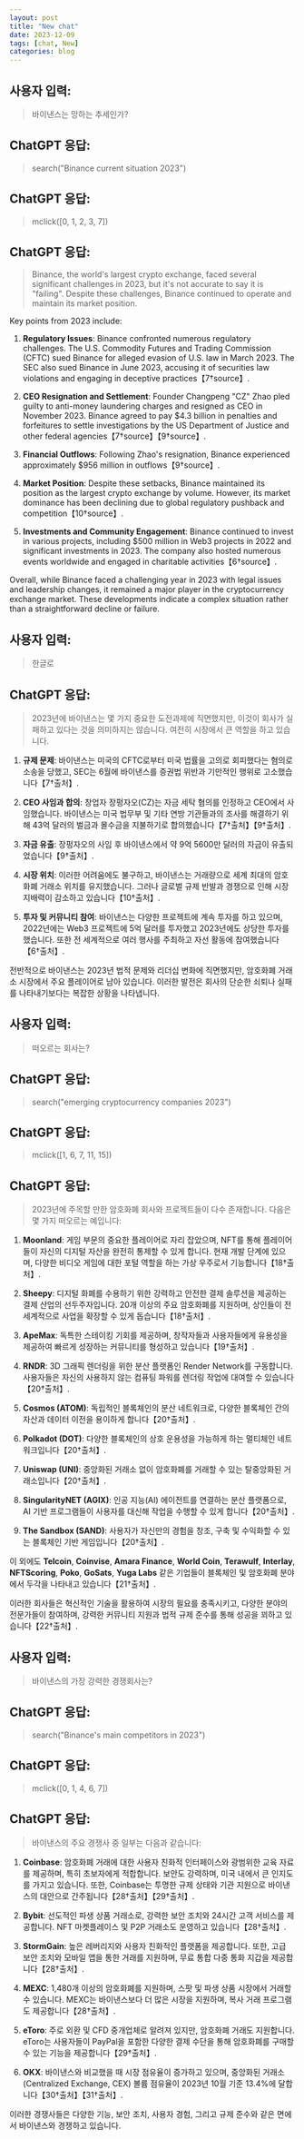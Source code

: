 ```yaml
---
layout: post
title: "New chat"
date: 2023-12-09
tags: [chat, New]
categories: blog
---
```


## 사용자 입력:
> 바이낸스는 망하는 추세인가?

## ChatGPT 응답:
> search("Binance current situation 2023")

## ChatGPT 응답:
> mclick([0, 1, 2, 3, 7])

## ChatGPT 응답:
> Binance, the world's largest crypto exchange, faced several significant challenges in 2023, but it's not accurate to say it is "failing". Despite these challenges, Binance continued to operate and maintain its market position.

Key points from 2023 include:

1. **Regulatory Issues**: Binance confronted numerous regulatory challenges. The U.S. Commodity Futures and Trading Commission (CFTC) sued Binance for alleged evasion of U.S. law in March 2023. The SEC also sued Binance in June 2023, accusing it of securities law violations and engaging in deceptive practices【7†source】.

2. **CEO Resignation and Settlement**: Founder Changpeng "CZ" Zhao pled guilty to anti-money laundering charges and resigned as CEO in November 2023. Binance agreed to pay $4.3 billion in penalties and forfeitures to settle investigations by the US Department of Justice and other federal agencies【7†source】【9†source】.

3. **Financial Outflows**: Following Zhao's resignation, Binance experienced approximately $956 million in outflows【9†source】.

4. **Market Position**: Despite these setbacks, Binance maintained its position as the largest crypto exchange by volume. However, its market dominance has been declining due to global regulatory pushback and competition【10†source】.

5. **Investments and Community Engagement**: Binance continued to invest in various projects, including $500 million in Web3 projects in 2022 and significant investments in 2023. The company also hosted numerous events worldwide and engaged in charitable activities【6†source】.

Overall, while Binance faced a challenging year in 2023 with legal issues and leadership changes, it remained a major player in the cryptocurrency exchange market. These developments indicate a complex situation rather than a straightforward decline or failure.

## 사용자 입력:
> 한글로

## ChatGPT 응답:
> 2023년에 바이낸스는 몇 가지 중요한 도전과제에 직면했지만, 이것이 회사가 실패하고 있다는 것을 의미하지는 않습니다. 여전히 시장에서 큰 역할을 하고 있습니다.

1. **규제 문제**: 바이낸스는 미국의 CFTC로부터 미국 법률을 고의로 회피했다는 혐의로 소송을 당했고, SEC는 6월에 바이낸스를 증권법 위반과 기만적인 행위로 고소했습니다【7†출처】.

2. **CEO 사임과 합의**: 창업자 장펑자오(CZ)는 자금 세탁 혐의를 인정하고 CEO에서 사임했습니다. 바이낸스는 미국 법무부 및 기타 연방 기관들과의 조사를 해결하기 위해 43억 달러의 벌금과 몰수금을 지불하기로 합의했습니다【7†출처】【9†출처】.

3. **자금 유출**: 장펑자오의 사임 후 바이낸스에서 약 9억 5600만 달러의 자금이 유출되었습니다【9†출처】.

4. **시장 위치**: 이러한 어려움에도 불구하고, 바이낸스는 거래량으로 세계 최대의 암호화폐 거래소 위치를 유지했습니다. 그러나 글로벌 규제 반발과 경쟁으로 인해 시장 지배력이 감소하고 있습니다【10†출처】.

5. **투자 및 커뮤니티 참여**: 바이낸스는 다양한 프로젝트에 계속 투자를 하고 있으며, 2022년에는 Web3 프로젝트에 5억 달러를 투자했고 2023년에도 상당한 투자를 했습니다. 또한 전 세계적으로 여러 행사를 주최하고 자선 활동에 참여했습니다【6†출처】.

전반적으로 바이낸스는 2023년 법적 문제와 리더십 변화에 직면했지만, 암호화폐 거래소 시장에서 주요 플레이어로 남아 있습니다. 이러한 발전은 회사의 단순한 쇠퇴나 실패를 나타내기보다는 복잡한 상황을 나타냅니다.

## 사용자 입력:
> 떠오르는 회사는?

## ChatGPT 응답:
> search("emerging cryptocurrency companies 2023")

## ChatGPT 응답:
> mclick([1, 6, 7, 11, 15])

## ChatGPT 응답:
> 2023년에 주목할 만한 암호화폐 회사와 프로젝트들이 다수 존재합니다. 다음은 몇 가지 떠오르는 예입니다:

1. **Moonland**: 게임 부문의 중요한 플레이어로 자리 잡았으며, NFT를 통해 플레이어들이 자신의 디지털 자산을 완전히 통제할 수 있게 합니다. 현재 개발 단계에 있으며, 다양한 비디오 게임에 대한 포털 역할을 하는 가상 우주로서 기능합니다【18†출처】.

2. **Sheepy**: 디지털 화폐를 수용하기 위한 강력하고 안전한 결제 솔루션을 제공하는 결제 산업의 선두주자입니다. 20개 이상의 주요 암호화폐를 지원하며, 상인들이 전 세계적으로 사업을 확장할 수 있게 돕습니다【18†출처】.

3. **ApeMax**: 독특한 스테이킹 기회를 제공하며, 창작자들과 사용자들에게 유용성을 제공하여 빠르게 성장하는 커뮤니티를 형성하고 있습니다【19†출처】.

4. **RNDR**: 3D 그래픽 렌더링을 위한 분산 플랫폼인 Render Network를 구동합니다. 사용자들은 자신의 사용하지 않는 컴퓨팅 파워를 렌더링 작업에 대여할 수 있습니다【20†출처】.

5. **Cosmos (ATOM)**: 독립적인 블록체인의 분산 네트워크로, 다양한 블록체인 간의 자산과 데이터 이전을 용이하게 합니다【20†출처】.

6. **Polkadot (DOT)**: 다양한 블록체인의 상호 운용성을 가능하게 하는 멀티체인 네트워크입니다【20†출처】.

7. **Uniswap (UNI)**: 중앙화된 거래소 없이 암호화폐를 거래할 수 있는 탈중앙화된 거래소입니다【20†출처】.

8. **SingularityNET (AGIX)**: 인공 지능(AI) 에이전트를 연결하는 분산 플랫폼으로, AI 기반 프로그램들이 사용자를 대신해 작업을 수행할 수 있게 합니다【20†출처】.

9. **The Sandbox (SAND)**: 사용자가 자신만의 경험을 창조, 구축 및 수익화할 수 있는 블록체인 기반 게임입니다【20†출처】.

이 외에도 **Telcoin**, **Coinvise**, **Amara Finance**, **World Coin**, **Terawulf**, **Interlay**, **NFTScoring**, **Poko**, **GoSats**, **Yuga Labs** 같은 기업들이 블록체인 및 암호화폐 분야에서 두각을 나타내고 있습니다【21†출처】. 

이러한 회사들은 혁신적인 기술을 활용하여 시장의 필요를 충족시키고, 다양한 분야의 전문가들이 참여하며, 강력한 커뮤니티 지원과 법적 규제 준수를 통해 성공을 꾀하고 있습니다【22†출처】.

## 사용자 입력:
> 바이낸스의 가장 강력한 경쟁회사는?

## ChatGPT 응답:
> search("Binance's main competitors in 2023")

## ChatGPT 응답:
> mclick([0, 1, 4, 6, 7])

## ChatGPT 응답:
> 바이낸스의 주요 경쟁사 중 일부는 다음과 같습니다:

1. **Coinbase**: 암호화폐 거래에 대한 사용자 친화적 인터페이스와 광범위한 교육 자료를 제공하며, 특히 초보자에게 적합합니다. 보안도 강력하며, 미국 내에서 큰 인지도를 가지고 있습니다. 또한, Coinbase는 투명한 규제 상태와 기관 지원으로 바이낸스의 대안으로 간주됩니다【28†출처】【29†출처】.

2. **Bybit**: 선도적인 파생 상품 거래소로, 강력한 보안 조치와 24시간 고객 서비스를 제공합니다. NFT 마켓플레이스 및 P2P 거래소도 운영하고 있습니다【28†출처】.

3. **StormGain**: 높은 레버리지와 사용자 친화적인 플랫폼을 제공합니다. 또한, 고급 보안 조치와 모바일 앱을 통한 거래를 지원하며, 무료 통합 다중 통화 지갑을 제공합니다【28†출처】.

4. **MEXC**: 1,480개 이상의 암호화폐를 지원하며, 스팟 및 파생 상품 시장에서 거래할 수 있습니다. MEXC는 바이낸스보다 더 많은 시장을 지원하며, 복사 거래 프로그램도 제공합니다【28†출처】.

5. **eToro**: 주로 외환 및 CFD 중개업체로 알려져 있지만, 암호화폐 거래도 지원합니다. eToro는 사용자들이 PayPal을 포함한 다양한 결제 수단을 통해 암호화폐를 구매할 수 있는 기능을 제공합니다【29†출처】.

6. **OKX**: 바이낸스와 비교했을 때 시장 점유율이 증가하고 있으며, 중앙화된 거래소(Centralized Exchange, CEX) 볼륨 점유율이 2023년 10월 기준 13.4%에 달합니다【30†출처】【31†출처】.

이러한 경쟁사들은 다양한 기능, 보안 조치, 사용자 경험, 그리고 규제 준수와 같은 면에서 바이낸스와 경쟁하고 있습니다.

